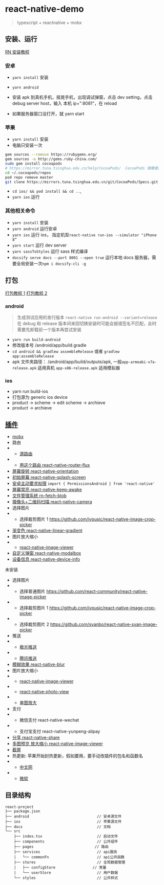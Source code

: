 # react-native-demo

> typescript + reactnative + mobx

## 安装、运行

[RN 安装教程](https://reactnative.cn/docs/0.62/getting-started.html)

### 安卓

- `yarn install` 安装
- `yarn android` 

- 安装 apk 到真机手机，摇晃手机，出现调试弹窗，点击 dev setting，点击 debug server host，输入 本机 ip+":8081"，在 reload
- 如果服务器窗口没打开，就 yarn start

### 苹果

- `yarn install` 安装
-  电脑只安装一次 
```bash
gem sources --remove https://rubygems.org/
gem sources -a http://gems.ruby-china.com/ 
sudo gem install cocoapods
# https://mirror.tuna.tsinghua.edu.cn/help/CocoaPods/  CocoaPods 镜像使用帮助
cd ~/.cocoapods/repos 
pod repo remove master
git clone https://mirrors.tuna.tsinghua.edu.cn/git/CocoaPods/Specs.git master
```
- `cd ios/ && pod install && cd ..`, 
- `yarn ios` 运行



### 其他相关命令

- `yarn install` 安装
- `yarn android` 运行安卓
- `yarn ios` 运行 ios， 指定机型`react-native run-ios --simulator "iPhone 8”`
- `yarn start` 运行 dev server
- `yarn sassToStyles` 运行 sass 样式编译
- `docsify serve docs --port 8001 --open true` 运行本地 docs 服务器，需要全局安装一次`npm i docsify-cli -g`


## 打包

[打包教程 1](https://reactnative.cn/docs/signed-apk-android/)
[打包教程 2](https://www.jianshu.com/p/6d1ee919ded3)

### android
> 生成测试应用的发行版本 `react-native run-android --variant=release`
在 debug 和 release 版本间来回切换安装时可能会报错签名不匹配，此时需要先卸载前一个版本再尝试安装

- `yarn run build-android`
- 修改版本号 /android/app/build.gradle
- `cd android && gradlew assembleRelease` 或者 `gradlew app:assembleRelease`
- apk 文件夹路径： /android/app/build/outputs/apk, 
一般`app-armeabi-v7a-release.apk` 适用真机
`app-x86-release.apk` 适用模拟器


### ios

- yarn run build-ios
- 打包源为 generic ios device
- product -> scheme -> edit scheme -> archieve
- product -> archieve

## [插件](https://js.coach/?collection=React+Native)

- [mobx](https://cn.mobx.js.org)
- 路由
- - [源路由](https://reactnavigation.org/docs/en/getting-started.html)
- - [用这个路由 react-native-router-flux](https://github.com/aksonov/react-native-router-flux#readme)
- [屏幕旋转 react-native-orientation](https://www.npmjs.com/package/react-native-orientation)
- [初始屏幕 react-native-splash-screen](https://www.npmjs.com/package/react-native-splash-screen)
- [安卓主动要求权限](https://facebook.github.io/react-native/docs/permissionsandroid.html) `import { PermissionsAndroid } from 'react-native'`
- [屏幕常亮 react-native-keep-awake](https://github.com/corbt/react-native-keep-awake)
- [文件管理系统 rn-fetch-blob](https://github.com/joltup/rn-fetch-blob)
- [摄像头+二维码扫描 react-native-camera](https://github.com/react-native-community/react-native-camera)
- 选择图片
- - 选择裁剪图片 1 https://github.com/ivpusic/react-native-image-crop-picker
- [渐变色 react-native-linear-gradient](https://github.com/react-native-community/react-native-linear-gradient)
- 图片放大缩小
- - [react-native-image-viewer](https://github.com/ascoders/react-native-image-viewer)
- [自定义弹窗 react-native-modalbox](https://github.com/maxs15/react-native-modalbox)
- [设备信息 react-native-device-info](https://github.com/rebeccahughes/react-native-device-info)

未安装
- 选择图片
- - 选择普通图片 https://github.com/react-community/react-native-image-picker
- - 选择裁剪图片 1 https://github.com/ivpusic/react-native-image-crop-picker
- - 选择裁剪图片 2 https://github.com/syanbo/react-native-syan-image-picker
- 推送
- - [极光推送](https://github.com/jpush/jpush-react-native)
- - [腾讯推送](https://github.com/kitt1987/ReactNativeTencentXG)
- [模糊效果 react-native-blur](https://github.com/react-native-community/react-native-blur)
- 图片放大缩小
- - [react-native-image-viewer](https://github.com/ascoders/react-native-image-viewer)
- - [react-native-photo-view](https://github.com/alwx/react-native-photo-view)
- - [单图放大](https://github.com/oblador/react-native-lightbox)
- 支付
- - 微信支付 react-native-wechat
- - 支付宝支付 react-native-yunpeng-alipay
- [分享 react-native-share](https://github.com/react-native-community/react-native-share)
- [多图预览 放大缩小 react-native-image-viewer](https://github.com/ascoders/react-native-image-viewer)
- [截屏](https://github.com/gre/react-native-view-shot)
- 热更新: 苹果开始封热更新，假如要用，要手动改插件的包名和函数名
- - [中文网](https://github.com/reactnativecn/react-native-pushy/blob/master/docs/guide.md)
- - [微软](https://github.com/Microsoft/react-native-code-push)

## 目录结构

```
react-project
├── package.json
├── android                               // 安卓源文件
├── ios                                   // 苹果源文件
├── docs                                  // 文档
└── src
    ├── index.tsx                         // 启动文件
    ├── components                        // 公共组件
    ├── pages                            // 路由
    ├── services                          // api服务
    |   └── commonFn                      // api公共函数
    ├── stores                            // 全局数据管理
    |   ├── configStore                 // 常量
    |   └── userStore                     // 用户数据
    └── styles                            // 公共样式
```
